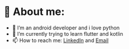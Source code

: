 # 🥋 About me:
- 🤖 I’m an android developer and i love python
- 🔭 I’m currently trying to learn flutter and kotlin
- 📫 How to reach me: [LinkedIn](https://www.linkedin.com/in/danial-iranpour/) and [Email](mailto:danial.iranpour@gmail.com)
